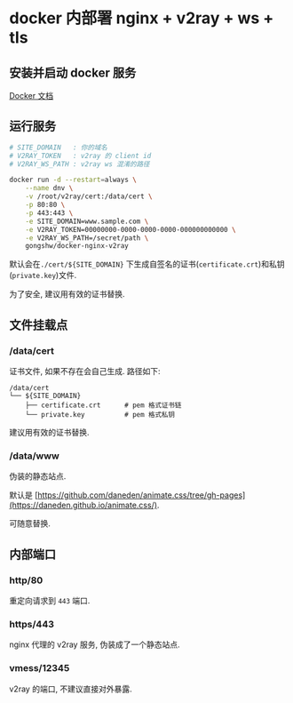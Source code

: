 # docker 内部署 nginx + v2ray + ws + tls

## 安装并启动 docker 服务

[Docker 文档](https://docs.docker.com/install/)

## 运行服务

```bash
# SITE_DOMAIN   : 你的域名
# V2RAY_TOKEN   : v2ray 的 client id
# V2RAY_WS_PATH : v2ray ws 混淆的路径

docker run -d --restart=always \
    --name dnv \
    -v /root/v2ray/cert:/data/cert \
    -p 80:80 \
    -p 443:443 \
    -e SITE_DOMAIN=www.sample.com \
    -e V2RAY_TOKEN=00000000-0000-0000-0000-000000000000 \
    -e V2RAY_WS_PATH=/secret/path \
    gongshw/docker-nginx-v2ray
```

默认会在`./cert/${SITE_DOMAIN}` 下生成自签名的证书(`certificate.crt`)和私钥(`private.key`)文件.

为了安全, 建议用有效的证书替换.

## 文件挂载点

### /data/cert

证书文件, 如果不存在会自己生成. 路径如下:
```
/data/cert
└── ${SITE_DOMAIN}
    ├── certificate.crt      # pem 格式证书链
    └── private.key          # pem 格式私钥
```
建议用有效的证书替换.

### /data/www

伪装的静态站点. 

默认是 [https://github.com/daneden/animate.css/tree/gh-pages](https://daneden.github.io/animate.css/). 

可随意替换.

## 内部端口

### http/80

重定向请求到 `443` 端口.

### https/443

nginx 代理的 v2ray 服务, 伪装成了一个静态站点.

### vmess/12345

v2ray 的端口, 不建议直接对外暴露.
